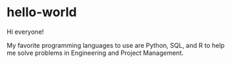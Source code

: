 # hello-world

Hi everyone!

My favorite programming languages to use are Python, SQL, and R to help me solve problems in Engineering and Project Management. 

